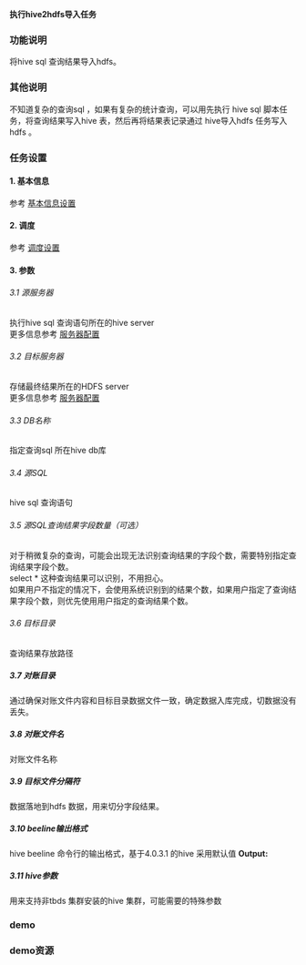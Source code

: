 **执行hive2hdfs导入任务**

### 功能说明
将hive sql 查询结果导入hdfs。

### 其他说明
不知道复杂的查询sql ，如果有复杂的统计查询，可以用先执行 hive sql 脚本任务，将查询结果写入hive 表，然后再将结果表记录通过 hive导入hdfs 任务写入hdfs 。 

### 任务设置
#### 1. 基本信息  
参考 [基本信息设置](/workflow/workflow/runnerBasicInfo.md)  
#### 2. 调度  
参考 [调度设置](/workflow/workflow/runnerCycle.md)  

#### 3. 参数
###### 3.1 源服务器
执行hive sql 查询语句所在的hive server  
更多信息参考 [服务器配置](/workflow/services/readme.md)
###### 3.2 目标服务器
存储最终结果所在的HDFS server   
更多信息参考 [服务器配置](/workflow/services/readme.md)
###### 3.3 DB名称
指定查询sql 所在hive db库  

###### 3.4 源SQL
hive sql 查询语句

###### 3.5 源SQL查询结果字段数量（可选）
对于稍微复杂的查询，可能会出现无法识别查询结果的字段个数，需要特别指定查询结果字段个数。  
select * 这种查询结果可以识别，不用担心。  
如果用户不指定的情况下，会使用系统识别到的结果个数，如果用户指定了查询结果字段个数，则优先使用用户指定的查询结果个数。

###### 3.6 目标目录
查询结果存放路径

##### 3.7 对账目录
通过确保对账文件内容和目标目录数据文件一致，确定数据入库完成，切数据没有丢失。
##### 3.8 对账文件名
对账文件名称

##### 3.9 目标文件分隔符
数据落地到hdfs 数据，用来切分字段结果。
##### 3.10 beeline输出格式
hive beeline 命令行的输出格式，基于4.0.3.1 的hive 采用默认值 **Output:**
##### 3.11 hive参数
用来支持非tbds 集群安装的hive 集群，可能需要的特殊参数


### demo


### demo资源
